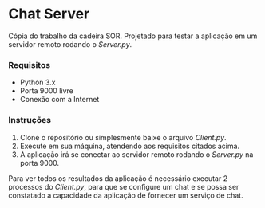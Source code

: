 # Chat Server

Cópia do trabalho da cadeira SOR. Projetado para testar a aplicação em um servidor remoto rodando o _Server.py_.

### Requisitos

* Python 3.x
* Porta 9000 livre
* Conexão com a Internet

### Instruções

1. Clone o repositório ou simplesmente baixe o arquivo _Client.py_.
2. Execute em sua máquina, atendendo aos requisitos citados acima.
3. A aplicação irá se conectar ao servidor remoto rodando o _Server.py_ na porta 9000.

Para ver todos os resultados da aplicação é necessário executar 2 processos do _Client.py_, para que se configure um chat e se possa ser constatado a capacidade da aplicação de fornecer um serviço de chat.
